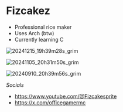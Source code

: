# Fizcakez 
* Professional rice maker
* Uses Arch (btw)
* Currently learning C

![20241215_19h39m28s_grim](https://github.com/user-attachments/assets/cfe546d0-08c6-4d02-8329-ee51273e7955)


![20241105_20h31m50s_grim](https://github.com/user-attachments/assets/72071fd1-a2ae-4a25-a64c-025b9d399eb3)

![20240910_20h39m56s_grim](https://github.com/user-attachments/assets/e5829a66-77ab-4d8d-a9c5-e626721a4687)




*Socials*
* https://www.youtube.com/@Fizcakesprite
* https://x.com/officegamermc
